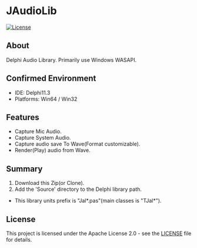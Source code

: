 # JAudioLib

[![License](https://img.shields.io/badge/License-Apache%202.0-blue.svg)](LICENSE)

## About

Delphi Audio Library.
Primarily use Windows WASAPI.

## Confirmed Environment

* IDE: Delphi11.3
* Platforms: Win64 / Win32

## Features

* Capture Mic Audio.
* Capture System Audio.
* Capture audio save To Wave(Format customizable).
* Render(Play) audio from Wave.

## Summary

1. Download this Zip(or Clone).
2. Add the 'Source' directory to the Delphi library path.

* This library units prefix is "Jal*.pas"(main classes is "TJal*").

## License

This project is licensed under the Apache License 2.0 - see the [LICENSE](LICENSE) file for details.

